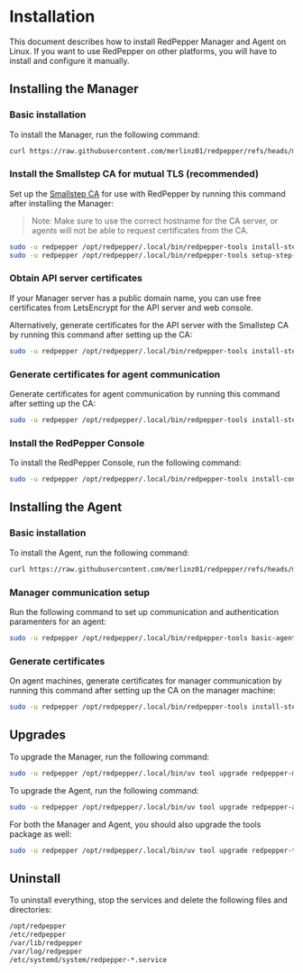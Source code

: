 # Installation

This document describes how to install RedPepper Manager and Agent on Linux.
If you want to use RedPepper on other platforms, you will have to install and configure it manually.

## Installing the Manager

### Basic installation

To install the Manager, run the following command:

```bash
curl https://raw.githubusercontent.com/merlinz01/redpepper/refs/heads/main/scripts/install-upgrade-manager.sh | sudo bash
```

### Install the Smallstep CA for mutual TLS (recommended)

Set up the [Smallstep CA](https://github.com/smallstep/certificates)
for use with RedPepper by running this command after installing the Manager:

> Note: Make sure to use the correct hostname for the CA server,
> or agents will not be able to request certificates from the CA.

```bash
sudo -u redpepper /opt/redpepper/.local/bin/redpepper-tools install-step-ca
sudo -u redpepper /opt/redpepper/.local/bin/redpepper-tools setup-step-ca
```

### Obtain API server certificates

If your Manager server has a public domain name,
you can use free certificates from LetsEncrypt for the API server and web console.

Alternatively, generate certificates for the API server
with the Smallstep CA by running this command after setting up the CA:

```bash
sudo -u redpepper /opt/redpepper/.local/bin/redpepper-tools install-step-keypair-manager-api
```

### Generate certificates for agent communication

Generate certificates for agent communication
by running this command after setting up the CA:

```bash
sudo -u redpepper /opt/redpepper/.local/bin/redpepper-tools install-step-keypair-manager
```

### Install the RedPepper Console

To install the RedPepper Console, run the following command:

```bash
sudo -u redpepper /opt/redpepper/.local/bin/redpepper-tools install-console
```

## Installing the Agent

### Basic installation

To install the Agent, run the following command:

```bash
curl https://raw.githubusercontent.com/merlinz01/redpepper/refs/heads/main/scripts/install-upgrade-agent.sh | sudo bash
```

### Manager communication setup

Run the following command to set up communication and authentication paramenters for an agent:

```bash
sudo -u redpepper /opt/redpepper/.local/bin/redpepper-tools basic-agent-config
```

### Generate certificates

On agent machines, generate certificates for manager communication
by running this command after setting up the CA on the manager machine:

```bash
sudo -u redpepper /opt/redpepper/.local/bin/redpepper-tools install-step-keypair-agent
```

## Upgrades

To upgrade the Manager, run the following command:

```bash
sudo -u redpepper /opt/redpepper/.local/bin/uv tool upgrade redpepper-manager
```

To upgrade the Agent, run the following command:

```bash
sudo -u redpepper /opt/redpepper/.local/bin/uv tool upgrade redpepper-agent
```

For both the Manager and Agent, you should also upgrade the tools package as well:

```bash
sudo -u redpepper /opt/redpepper/.local/bin/uv tool upgrade redpepper-tools
```

## Uninstall

To uninstall everything, stop the services and delete the following files and directories:

```bash
/opt/redpepper
/etc/redpepper
/var/lib/redpepper
/var/log/redpepper
/etc/systemd/system/redpepper-*.service
```
